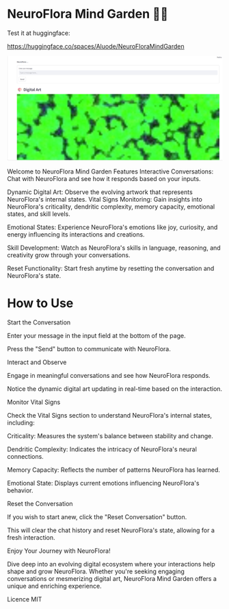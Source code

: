 # NeuroFlora Mind Garden 🌿🧠

Test it at huggingface: 

https://huggingface.co/spaces/Aluode/NeuroFloraMindGarden

![NeuroFlora](neuroflora.png)

Welcome to NeuroFlora Mind Garden
Features
Interactive Conversations: Chat with NeuroFlora and see how it responds based on your inputs.

Dynamic Digital Art: Observe the evolving artwork that represents NeuroFlora's internal states.
Vital Signs Monitoring: Gain insights into NeuroFlora's criticality, dendritic complexity, memory capacity, emotional states, and skill levels.

Emotional States: Experience NeuroFlora's emotions like joy, curiosity, and energy influencing its interactions and creations.

Skill Development: Watch as NeuroFlora's skills in language, reasoning, and creativity grow through your conversations.

Reset Functionality: Start fresh anytime by resetting the conversation and NeuroFlora's state.

# How to Use

Start the Conversation

Enter your message in the input field at the bottom of the page.

Press the "Send" button to communicate with NeuroFlora.

Interact and Observe

Engage in meaningful conversations and see how NeuroFlora responds.

Notice the dynamic digital art updating in real-time based on the interaction.

Monitor Vital Signs

Check the Vital Signs section to understand NeuroFlora's internal states, including:

Criticality: Measures the system's balance between stability and change.

Dendritic Complexity: Indicates the intricacy of NeuroFlora's neural connections.

Memory Capacity: Reflects the number of patterns NeuroFlora has learned.

Emotional State: Displays current emotions influencing NeuroFlora's behavior.

Reset the Conversation

If you wish to start anew, click the "Reset Conversation" button.

This will clear the chat history and reset NeuroFlora's state, allowing for a fresh interaction.

Enjoy Your Journey with NeuroFlora!

Dive deep into an evolving digital ecosystem where your interactions help shape and grow NeuroFlora. Whether you're seeking engaging conversations or mesmerizing digital art, NeuroFlora Mind Garden offers a unique and enriching experience.

Licence MIT
